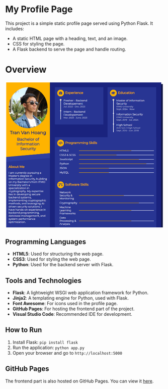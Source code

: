 # My Profile Page

This project is a simple static profile page served using Python Flask. It includes:

- A static HTML page with a heading, text, and an image.
- CSS for styling the page.
- A Flask backend to serve the page and handle routing.

# Overview
![Profile Picture](static/images/overview.PNG)

## Programming Languages

- **HTML5**: Used for structuring the web page.
- **CSS3**: Used for styling the web page.
- **Python**: Used for the backend server with Flask.

## Tools and Technologies

- **Flask**: A lightweight WSGI web application framework for Python.
- **Jinja2**: A templating engine for Python, used with Flask.
- **Font Awesome**: For icons used in the profile page.
- **GitHub Pages**: For hosting the frontend part of the project.
- **Visual Studio Code**: Recommended IDE for development.

## How to Run

1. Install Flask: `pip install flask`
2. Run the application: `python app.py`
3. Open your browser and go to `http://localhost:5000`

## GitHub Pages

The frontend part is also hosted on GitHub Pages. You can view it [here](https://tranvanhoang-hw1-28ut.onrender.com/profile). 